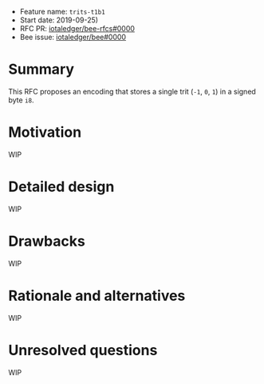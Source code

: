 + Feature name: `trits-t1b1`
+ Start date: 2019-09-25)
+ RFC PR: [iotaledger/bee-rfcs#0000](https://github.com/iotaledger/bee-rfcs/pull/0000)
+ Bee issue: [iotaledger/bee#0000](https://github.com/iotaledger/bee/issues/0000)

# Summary

This RFC proposes an encoding that stores a single trit (`-1`, `0`, `1`) in a signed byte `i8`.

# Motivation

WIP

# Detailed design

WIP

# Drawbacks

WIP

# Rationale and alternatives

WIP

# Unresolved questions

WIP